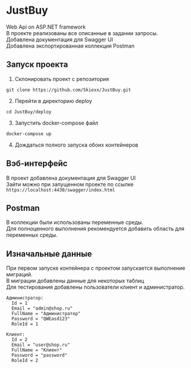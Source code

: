 # JustBuy
Web Api on ASP.NET framework  
В проекте реализованы все описанные в задании запросы.  
Добавлена документация для Swagger UI  
Добавлена экспортированная коллекция Postman

## Запуск проекта
1. Склонировать проект с репозитория

`git clone https://github.com/Skiexx/JustBuy.git`

2. Перейти в директорию deploy

`cd JustBuy/deploy`

3. Запустить docker-compose файл

`docker-compose up`

4. Дождаться полного запуска обоих контейнеров

## Вэб-интерфейс
В проект добавлена документация для Swagger UI  
Зайти можно при запущенном проекте по ссылке  
`https://localhost:4430/swagger/index.html`

## Postman
В коллекции были использованы переменные среды.  
Для полноценного выполнения рекомендуется добавить область для переменных среды.

## Изначальные данные
При первом запуске контейнера с проектом запускается выполнение миграций.  
В миграции добавлены данные для некоторых таблиц  
Для тестирования добавлены пользователи клиент и администратор.
```
Администратор:
  Id = 1
  Email = "admin@shop.ru"
  FullName = "Администратор"
  Password = "QWEasd123"
  RoleId = 1

Клиент:
  Id = 2
  Email = "user@shop.ru"
  FullName = "Клиент"
  Password = "password"
  RoleId = 2
```
